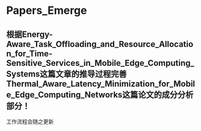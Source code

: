 # Papers_Emerge
## 根据Energy-Aware_Task_Offloading_and_Resource_Allocation_for_Time-Sensitive_Services_in_Mobile_Edge_Computing_Systems这篇文章的推导过程完善Thermal_Aware_Latency_Minimization_for_Mobile_Edge_Computing_Networks这篇论文的成分分析部分！ ##
工作流程会随之更新
